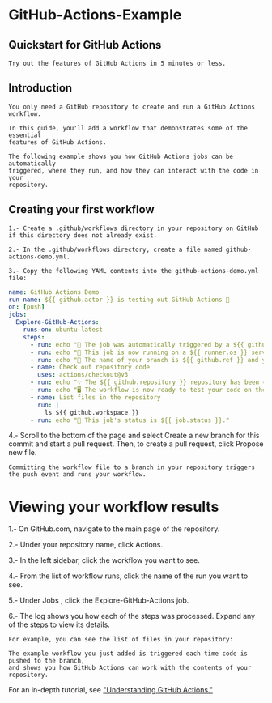 # GitHub-Actions-Example
## Quickstart for GitHub Actions
    Try out the features of GitHub Actions in 5 minutes or less.

## Introduction

    You only need a GitHub repository to create and run a GitHub Actions workflow. 
    
    In this guide, you'll add a workflow that demonstrates some of the essential 
    features of GitHub Actions.

    The following example shows you how GitHub Actions jobs can be automatically 
    triggered, where they run, and how they can interact with the code in your 
    repository.

## Creating your first workflow

    1.- Create a .github/workflows directory in your repository on GitHub if this directory does not already exist.

    2.- In the .github/workflows directory, create a file named github-actions-demo.yml.

    3.- Copy the following YAML contents into the github-actions-demo.yml file:
```yaml
name: GitHub Actions Demo
run-name: ${{ github.actor }} is testing out GitHub Actions 🚀
on: [push]
jobs:
  Explore-GitHub-Actions:
    runs-on: ubuntu-latest
    steps:
      - run: echo "🎉 The job was automatically triggered by a ${{ github.event_name }} event."
      - run: echo "🐧 This job is now running on a ${{ runner.os }} server hosted by GitHub!"
      - run: echo "🔎 The name of your branch is ${{ github.ref }} and your repository is ${{ github.repository }}."
      - name: Check out repository code
        uses: actions/checkout@v3
      - run: echo "💡 The ${{ github.repository }} repository has been cloned to the runner."
      - run: echo "🖥️ The workflow is now ready to test your code on the runner."
      - name: List files in the repository
        run: |
          ls ${{ github.workspace }}
      - run: echo "🍏 This job's status is ${{ job.status }}."
```

4.- Scroll to the bottom of the page and select Create a new branch for this commit and start a pull request. Then, to create a pull request, click Propose new file.


    Committing the workflow file to a branch in your repository triggers the push event and runs your workflow.

# Viewing your workflow results

1.- On GitHub.com, navigate to the main page of the repository.

2.- Under your repository name, click Actions.

3.- In the left sidebar, click the workflow you want to see.

4.- From the list of workflow runs, click the name of the run you want to see.

5.- Under Jobs , click the Explore-GitHub-Actions job.

6.- The log shows you how each of the steps was processed. 
    Expand any of the steps to view its details.

    For example, you can see the list of files in your repository:

    The example workflow you just added is triggered each time code is pushed to the branch, 
    and shows you how GitHub Actions can work with the contents of your repository. 

For an in-depth tutorial, see ["Understanding GitHub Actions."](https://docs.github.com/en/actions/learn-github-actions/understanding-github-actions)
